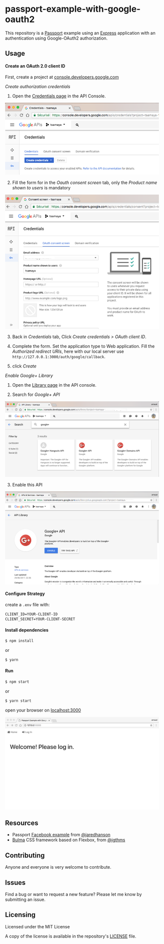 # passport-example-with-google-oauth2

This repository is a [Passport](http://www.passportjs.org/) example using an [Express](http://expressjs.com/) application with an authentication using Google-OAuth2 authorization.

## Usage

#### Create an OAuth 2.0 client ID

First, create a project at [console.developers.google.com](https://console.developers.google.com)

*Create authorization credentials*

1. Open the [Credentials page](https://console.developers.google.com/apis/credentials) in the API Console.

  ![Google console](./resources/googlecredentials.png)

2. Fill the form for in the _Oauth consent screen_ tab, only the *Product name shown to users* is mandatory

  ![Google console](./resources/googleconsentscreen.png)

3. Back in _Credentials_ tab,  Click *Create credentials > OAuth client ID*.

4. Complete the form. Set the application type to Web application. Fill the *Authorized redirect URIs*, here with our local server use `http://127.0.0.1:3000/auth/google/callback`.

5. click *Create*

*Enable Google+ Library*

1. Open the [Library page](https://console.developers.google.com/apis/library) in the API console.

2. Search for *Google+ API*

![Google console](./resources/googlesearchlibrary.png)

3. Enable this API

![Google console](./resources/googleenablegoogleplus.png)


#### Configure Strategy

create a `.env` file with:
```
CLIENT_ID=YOUR-CLIENT-ID
CLIENT_SECRET=YOUR-CLIENT-SECRET
```

#### Install dependencies

```sh
$ npm install
```

or

```sh
$ yarn
```

#### Run

```sh
$ npm start
```

or

```sh
$ yarn start
```

open your browser on [localhost:3000](http://localhost:3000)

![Home](./resources/pleaselogin.png)

<!-- use the menu login link

![with](./resources/loginwith.png)

Log with Google

![google](./resources/signingoogle.png)

Logged in

![google](./resources/helloarnaud.png)

Check your profile

![with](./resources/account.png) -->

## Resources

- Passport [Facebook example](https://github.com/passport/express-4.x-facebook-example) from [@jaredhanson](https://github.com/jaredhanson)
- [Bulma](https://bulma.io/) CSS framework based on Flexbox, from [@jgthms](https://github.com/jgthms)

## Contributing
Anyone and everyone is very welcome to contribute.

## Issues
Find a bug or want to request a new feature? Please let me know by submitting an issue.

## Licensing
Licensed under the MIT License

A copy of the license is available in the repository's [LICENSE](LICENSE) file.
